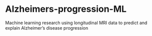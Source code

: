 # Alzheimers-progression-ML
Machine learning research using longitudinal MRI data to predict and explain Alzheimer’s disease progression
